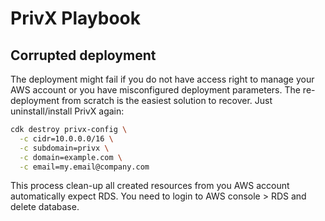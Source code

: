 # PrivX Playbook

## Corrupted deployment

The deployment might fail if you do not have access right to manage your AWS account or you have misconfigured deployment parameters. The re-deployment from scratch is the easiest solution to recover. Just uninstall/install PrivX again:

```bash
cdk destroy privx-config \
  -c cidr=10.0.0.0/16 \
  -c subdomain=privx \
  -c domain=example.com \
  -c email=my.email@company.com
```

This process clean-up all created resources from you AWS account automatically expect RDS. You need to login to AWS console > RDS and delete database. 
